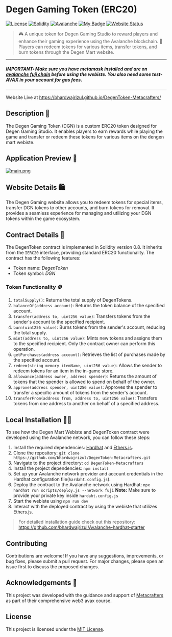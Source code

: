 # Degen Gaming Token (ERC20)

[![License](https://img.shields.io/badge/License-MIT-green.svg)](https://opensource.org/licenses/MIT) [![Solidity](https://img.shields.io/badge/Solidity-0.8.0-blue.svg)](https://solidity.readthedocs.io/en/v0.8.0/) [![Avalanche](https://img.shields.io/badge/Avalanche-Fuji_Network-red.svg)](https://www.avalabs.org/) [![My Badge](https://img.shields.io/badge/Metacrafters-yellow.svg)](https://www.metacrafters.io/) [![Website Status](https://img.shields.io/website-up-down-green-red/https/bhardwajrizul.github.io/DegenToken-Metacrafters.svg)](https://bhardwajrizul.github.io/DegenToken-Metacrafters/)


> 🎮 A unique token for Degen Gaming Studio to reward players and enhance their gaming experience using the Avalanche blockchain. 
>**🛒** Players can redeem tokens for various items, transfer tokens, and burn tokens through the Degen Mart website. 

---
##### IMPORTANT: Make sure you have metamask installed and are on [avalanche fuji chain](https://chainlist.org/chain/43113?testnets=true) before using the webiste. You also need some test-AVAX in your account for gas fees.
---

Website Live at https://bhardwajrizul.github.io/DegenToken-Metacrafters/

## Description 📑
The Degen Gaming Token (DGN) is a custom ERC20 token designed for Degen Gaming Studio. It enables players to earn rewards while playing the game and transfer or redeem these tokens for various items on the dengen mart webiste.

## Application Preview 📸
[![main.png](https://i.postimg.cc/g209w9Ph/main.png)](https://postimg.cc/TpBNS412)

## Website Details 🛍️
The Degen Gaming website allows you to redeem tokens for special items, transfer DGN tokens to other accounts, and burn tokens for removal. It provides a seamless experience for managing and utilizing your DGN tokens within the game ecosystem.

## Contract Details 📃

The DegenToken contract is implemented in Solidity version 0.8. It inherits from the `IERC20` interface, providing standard ERC20 functionality. The contract has the following features:

- Token name: _DegenToken_
- Token symbol: _DGN_

### Token Functionality 🪙

1. `totalSupply()`: Returns the total supply of DegenTokens.
2. `balanceOf(address account)`: Returns the token balance of the specified account.
3. `transfer(address to, uint256 value)`: Transfers tokens from the sender's account to the specified recipient.
4. `burn(uint256 value)`: Burns tokens from the sender's account, reducing the total supply.
5. `mint(address to, uint256 value)`: Mints new tokens and assigns them to the specified recipient. Only the contract owner can perform this operation.
6. `getPurchases(address account)`: Retrieves the list of purchases made by the specified account.
7. `redeem(string memory itemName, uint256 value)`: Allows the sender to redeem tokens for an item in the in-game store.
8. `allowance(address owner, address spender)`: Returns the amount of tokens that the spender is allowed to spend on behalf of the owner.
9. `approve(address spender, uint256 value)`: Approves the spender to transfer a specific amount of tokens from the sender's account.
10. `transferFrom(address from, address to, uint256 value)`: Transfers tokens from one address to another on behalf of a specified address.


## Local Installation 🧑‍💻

To see how the Degen Mart Webiste and DegenToken contract were developed using the Avalanche network, you can follow these steps:

1. Install the required dependencies: [Hardhat](https://hardhat.org/getting-started/) and [Ethers.js](https://docs.ethers.io/v5/getting-started/).
2. Clone the repository: `git clone https://github.com/bhardwajrizul/DegenToken-Metacrafters.git`
3. Navigate to the project directory: `cd DegenToken-Metacrafters`
4. Install the project dependencies: `npm install`
5. Set up your Avalanche network provider and account credentials in the Hardhat configuration file(`hardaht.config.js`).
6. Deploy the contract to the Avalanche network using Hardhat:
`npx hardhat run scripts/deploy.js --network fuji`
**Note:** Make sure to provide your private key inside `hardaht.config.js`
7. Start the webiste using `npm run dev`
8. Interact with the deployed contract by using the webiste that utilizes Ethers.js.


> For detailed installation guide check out this repository:
https://github.com/bhardwajrizul/Avalanche-hardhat-starter

## Contributing

Contributions are welcome! If you have any suggestions, improvements, or bug fixes, please submit a pull request. For major changes, please open an issue first to discuss the proposed changes.

## Acknowledgements 🤝

This project was developed with the guidance and support of [Metacrafters](https://www.metacrafters.io/) as part of their comprehensive web3 avax course.

## License

This project is licensed under the [MIT License](LICENSE).